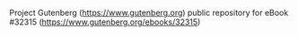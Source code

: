 Project Gutenberg (https://www.gutenberg.org) public repository for eBook #32315 (https://www.gutenberg.org/ebooks/32315)

